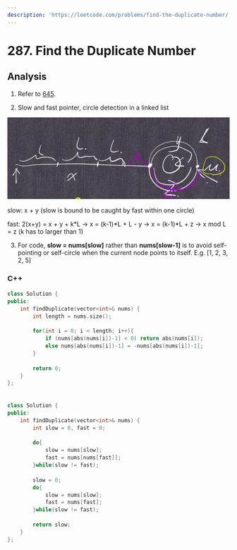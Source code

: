 ```yaml
---
description: 'https://leetcode.com/problems/find-the-duplicate-number/'
---
```


# 287. Find the Duplicate Number

## Analysis

1. Refer to [645](../easy/untitled-2.md).

2. Slow and fast pointer, circle detection in a linked list

![](../../.gitbook/assets/287.png)

slow: x + y  \(slow is bound to be caught by fast within one circle\)

fast: 2\(x+y\) = x + y + k\*L -&gt; x = \(k-1\)\*L + L - y -&gt; x = \(k-1\)\*L + z -&gt; x mod L = z  \(k has to larger than 1\)

3. For code, **slow = nums\[slow\]** rather than **nums\[slow-1\]** is to avoid self-pointing or self-circle when the current node points to itself. E.g. \[1, 2, 3, 2, 5\]



### C++ 

```cpp
class Solution {
public:
    int findDuplicate(vector<int>& nums) {
        int length = nums.size();
        
        for(int i = 0; i < length; i++){
            if (nums[abs(nums[i])-1] < 0) return abs(nums[i]);
            else nums[abs(nums[i])-1] = -nums[abs(nums[i])-1];
        }
        
        return 0;
    }
};


class Solution {
public:
    int findDuplicate(vector<int>& nums) {
        int slow = 0, fast = 0;
        
        do{
            slow = nums[slow];
            fast = nums[nums[fast]];
        }while(slow != fast);
        
        slow = 0;
        do{
            slow = nums[slow];
            fast = nums[fast];
        }while(slow != fast);
        
        return slow;
    }
};  
```

